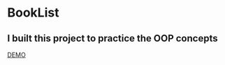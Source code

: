 # BookList
## I built this project to practice the OOP concepts
[DEMO](https://taha-shaban-kamel.github.io/BookList/) 

